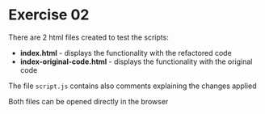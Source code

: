 # Exercise 02

There are 2 html files created to test the scripts:

* **index.html** - displays the functionality with the refactored code
* **index-original-code.html** - displays the functionality with the original code 

The file `script.js` contains also comments explaining the changes applied

Both files can be opened directly in the browser